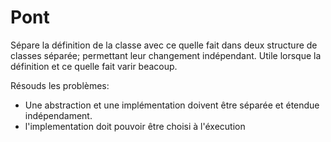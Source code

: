   # Pont

  Sépare la définition de la classe avec ce quelle fait dans deux structure de classes séparée; permettant leur changement indépendant. Utile lorsque la définition et ce quelle fait varir beacoup.

Résouds les problèmes:

- Une abstraction et une implémentation doivent être séparée et étendue indépendament.
- l'implementation doit pouvoir être choisi à l'éxecution